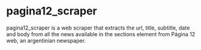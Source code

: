 # pagina12_scraper
pagina12_scraper is a web scraper that extracts the url, title, subtitle, date and body from all the news available in the sections element from Página 12 web, an argentinian newspaper.
